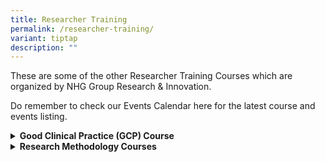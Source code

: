 ```yaml
---
title: Researcher Training
permalink: /researcher-training/
variant: tiptap
description: ""
---
```

<p>These are some of the other Researcher Training Courses which are organized
by NHG Group Research &amp; Innovation.</p>
<p>Do remember to check our Events Calendar here for the latest course and
events listing.</p>
<p></p>
<div data-type="detailGroup" class="isomer-accordion isomer-accordion-white">
<details class="isomer-details">
<summary><strong>Good Clinical Practice (GCP) Course</strong>
</summary>
<div data-type="detailsContent" class="isomer-details-content">
<p>Based on the ICH GCP E6(R2) guidelines and incorporating local regulatory
requirements, the Good Clinical Practice (GCP) Online Course seeks to equip
participants with basic knowledge and understanding of how GCP principles
may be applied to the conduct of clinical trials.</p>
<p><a href="https://talentdev.gri.nhg.com.sg/gcp-course/" rel="noopener nofollow" target="_blank">Learn more here</a>.</p>
<p></p>
</div>
</details>
<details class="isomer-details">
<summary><strong>Research Methodology Courses</strong>
</summary>
<div data-type="detailsContent" class="isomer-details-content">
<p>Research Methodology defines what the research is about, how to proceed
and measure progress, and what indicates success.&nbsp;Learn how to design
a research protocol and write a good research paper or grant proposal to
increase your chances in research and grant application and much more.</p>
<p><a href="https://talentdev.gri.nhg.com.sg/abt-rm-courses/" rel="noopener nofollow" target="_blank">Learn more here</a>.</p>
<p></p>
</div>
</details>
</div>
<p></p>
<p></p>